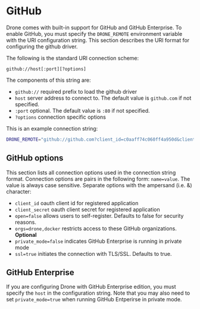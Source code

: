 # GitHub

Drone comes with built-in support for GitHub and GitHub Enterprise. To enable GitHub, you must specify the `DRONE_REMOTE` environment variable with the URI configuration string. This section describes the URI format for configuring the github driver.

The following is the standard URI connection scheme:

```
github://host[:port][?options]
```

The components of this string are:

* `github://` required prefix to load the github driver
* `host` server address to connect to. The default value is `github.com` if not specified.
* `:port` optional. The default value is `:80` if not specified.
* `?options` connection specific options

This is an example connection string:

```bash
DRONE_REMOTE="github://github.com?client_id=c0aaff74c060ff4a950d&client_secret=1ac1eae5ff1b490892f5546f837f306265032412"
```

## GitHub options

This section lists all connection options used in the connection string format. Connection options are pairs in the following form: `name=value`. The value is always case sensitive. Separate options with the ampersand (i.e. &) character:

* `client_id` oauth client id for registered application
* `client_secret` oauth client secret for registered application
* `open=false` allows users to self-register. Defaults to false for security reasons.
* `orgs=drone,docker` restricts access to these GitHub organizations. **Optional**
* `private_mode=false` indicates GitHub Enterprise is running in private mode
* `ssl=true` initiates the connection with TLS/SSL. Defaults to true.

## GitHub Enterprise

If you are configuring Drone with GitHub Enterprise edition, you must specify the `host` in the configuration string. Note that you may also need to set `private_mode=true` when running GitHub Entperirse in private mode.
